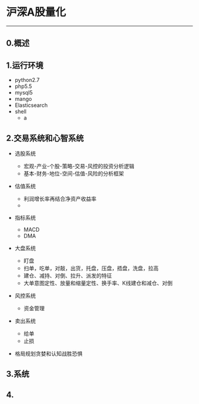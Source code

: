 # 沪深A股量化

---
## 0.概述


## 1.运行环境

* python2.7
* php5.5
* mysql5
* mango
* Elasticsearch
* shell
    * a

## 2.交易系统和心智系统
* 选股系统
    * 宏观-产业-个股-策略-交易-风控的投资分析逻辑
    * 基本-财务-地位-空间-估值-风险的分析框架

* 估值系统
    * 利润增长率再结合净资产收益率
    * 

* 指标系统
    * MACD
    * DMA

* 大盘系统
    * 盯盘
    * 扫单，吃单，对敲，出货，托盘，压盘，捂盘，洗盘，拉高
    * 建仓、减持、对倒、拉升、派发的特征
    * 大单意图定性、放量和缩量定性、换手率、K线建仓和减仓、对倒

* 风控系统
    * 资金管理

* 卖出系统
    * 给单
    * 止损

* 格局规划贪婪和认知战胜恐惧

## 3.系统

## 4.


